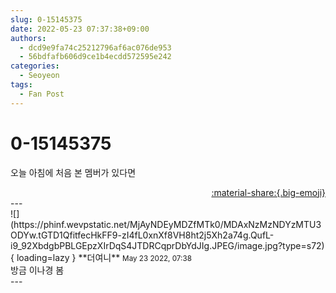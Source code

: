 ```yaml
---
slug: 0-15145375
date: 2022-05-23 07:37:38+09:00
authors:
  - dcd9e9fa74c25212796af6ac076de953
  - 56bdfafb606d9ce1b4ecdd572595e242
categories:
  - Seoyeon
tags:
  - Fan Post
---
```


# 0-15145375

<div class="post-container" markdown="1">
<div class="content-container md-sidebar__scrollwrap" markdown="1">

오늘 아침에 처음 본 멤버가 있다면

</div>
</div>

<div style="text-align: right;" markdown="1">
<a href="https://weverse.io/fromis9/fanpost/0-15145375" style="text-align: right;">:material-share:{.big-emoji}</a>
</div>
---

<div class="comments-container md-sidebar__scrollwrap" markdown="1">
<div class="comment" markdown="1">
<div class='id-container' markdown="1">
![](https://phinf.wevpstatic.net/MjAyNDEyMDZfMTk0/MDAxNzMzNDYzMTU3ODYw.tGTD1QfitfecHkFF9-zI4fL0xnXf8VH8ht2j5Xh2a74g.QufL-i9_92XbdgbPBLGEpzXIrDqS4JTDRCqprDbYdJIg.JPEG/image.jpg?type=s72){ loading=lazy }
**<span class="artist">더여니</span>** <small>May 23 2022, 07:38</small><br>
</div>
<div class='comment-body' markdown="1">
방금 이나경 봄
</div>
</div>
</div>
---
